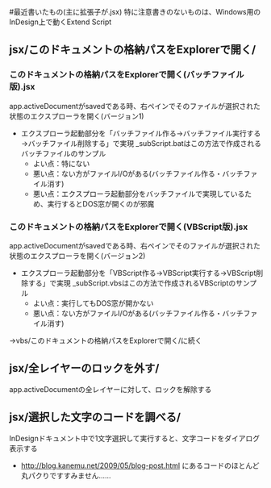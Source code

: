 #最近書いたもの(主に拡張子が.jsx)
特に注意書きのないものは、Windows用のInDesign上で動くExtend Script

## jsx/このドキュメントの格納パスをExplorerで開く/

### このドキュメントの格納パスをExplorerで開く(バッチファイル版).jsx
app.activeDocumentがsavedである時、右ペインでそのファイルが選択された状態のエクスプローラを開く(バージョン1)
* エクスプローラ起動部分を「バッチファイル作る→バッチファイル実行する→バッチファイル削除する」で実現  _subScript.batはこの方法で作成されるバッチファイルのサンプル
	* よい点：特にない
	* 悪い点：ない方がファイルI/Oがある(バッチファイル作る・バッチファイル消す)
	* 悪い点：エクスプローラ起動部分をバッチファイルで実現しているため、実行するとDOS窓が開くのが邪魔

### このドキュメントの格納パスをExplorerで開く(VBScript版).jsx
app.activeDocumentがsavedである時、右ペインでそのファイルが選択された状態のエクスプローラを開く(バージョン2)
* エクスプローラ起動部分を「VBScript作る→VBScript実行する→VBScript削除する」で実現  _subScript.vbsはこの方法で作成されるVBScriptのサンプル
	* よい点：実行してもDOS窓が開かない
	* 悪い点：ない方がファイルI/Oがある(バッチファイル作る・バッチファイル消す)

→vbs/このドキュメントの格納パスをExplorerで開く/に続く


## jsx/全レイヤーのロックを外す/
app.activeDocumentの全レイヤーに対して、ロックを解除する

## jsx/選択した文字のコードを調べる/
InDesignドキュメント中で1文字選択して実行すると、文字コードをダイアログ表示する
* <http://blog.kanemu.net/2009/05/blog-post.html> にあるコードのほとんど丸パクりですすみません‥‥‥
